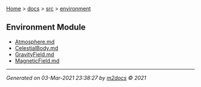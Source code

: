 [Home](../../index.md) > [docs](../../docs_index.md) > [src](../src_index.md) > [environment](environment_index.md)  

## Environment Module

- [Atmosphere.md](Atmosphere.md)
- [CelestialBody.md](CelestialBody.md)
- [GravityField.md](GravityField.md)
- [MagneticField.md](MagneticField.md)

***

*Generated on 03-Mar-2021 23:38:27 by [m2docs](https://github.com/crgnam-research/m2docs) © 2021*